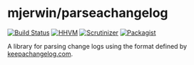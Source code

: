 # mjerwin/parseachangelog

[![Build Status](https://travis-ci.org/mjerwin/parseachangelog.svg)](https://travis-ci.org/mjerwin/sendowl)
[![HHVM](https://img.shields.io/hhvm/mjerwin/parseachangelog.svg)]()
[![Scrutinizer](https://img.shields.io/scrutinizer/g/mjerwin/parseachangelog.svg)]()
[![Packagist](https://img.shields.io/packagist/v/mjerwin/parseachangelog.svg)](https://packagist.org/packages/mjerwin/sendowl)

A library for parsing change logs using the format defined by [keepachangelog.com](http://keepachangelog.com).